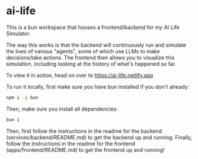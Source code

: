 # ai-life

This is a bun workspace that houses a frontend/backend for my AI Life Simulator.

The way this works is that the backend will continuously run and simulate the lives of various "agents",
some of which use LLMs to make decisions/take actions. The frontend then allows you to visualize this
simulation, including looking at the history of what's happened so far.

To view it in action, head on over to https://ai-life.netlify.app

To run it locally, first make sure you have bun installed if you don't already:

```bash
npm i -g bun
```

Then, make sure you install all dependencies:

```bash
bun i
```

Then, first follow the instructions in the readme for the backend (services/backend/README.md) to get
the backend up and running. Finally, follow the instructions in the readme for the frontend (apps/frontend/README.md)
to get the frontend up and running!
